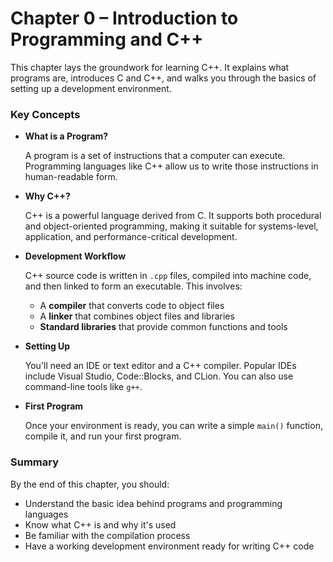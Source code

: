 # Chapter 0 – Introduction to Programming and C++

This chapter lays the groundwork for learning C++. It explains what programs are, introduces C and C++, and walks you through the basics of setting up a development environment.

### Key Concepts

- **What is a Program?**

  A program is a set of instructions that a computer can execute. Programming languages like C++ allow us to write those instructions in human-readable form.

- **Why C++?**

  C++ is a powerful language derived from C. It supports both procedural and object-oriented programming, making it suitable for systems-level, application, and performance-critical development.

- **Development Workflow**

  C++ source code is written in `.cpp` files, compiled into machine code, and then linked to form an executable. This involves:

  - A **compiler** that converts code to object files
  - A **linker** that combines object files and libraries
  - **Standard libraries** that provide common functions and tools

- **Setting Up**

  You'll need an IDE or text editor and a C++ compiler. Popular IDEs include Visual Studio, Code::Blocks, and CLion. You can also use command-line tools like `g++`.

- **First Program**

  Once your environment is ready, you can write a simple `main()` function, compile it, and run your first program.

### Summary

By the end of this chapter, you should:
- Understand the basic idea behind programs and programming languages
- Know what C++ is and why it's used
- Be familiar with the compilation process
- Have a working development environment ready for writing C++ code
